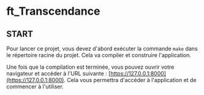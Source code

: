 # ft_Transcendance

## START

Pour lancer ce projet, vous devez d'abord exécuter la commande `make` dans le répertoire racine du projet. Cela va compiler et construire l'application.

Une fois que la compilation est terminée, vous pouvez ouvrir votre navigateur et accéder à l'URL suivante : [https://127.0.0.1:8000](https://127.0.0.1:8000). Cela vous permettra d'accéder à l'application et de commencer à l'utiliser.
